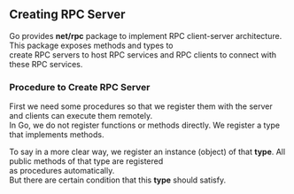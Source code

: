 ## Creating RPC Server

Go provides <b>net/rpc</b> package to implement RPC client-server architecture. This package exposes methods and types to <br> create RPC servers to host RPC services and RPC clients to connect with these RPC services. <br>

### Procedure to Create RPC Server

First we need some procedures so that we register them with the server and clients can execute them remotely. <br>
In Go, we do not register functions or methods directly. We register a type that implements methods. <br>

To say in a more clear way, we register an instance (object) of that <b>type</b>. All public methods of that type are registered<br>
as procedures automatically. <br>
But there are certain condition that this <b>type</b> should satisfy.
